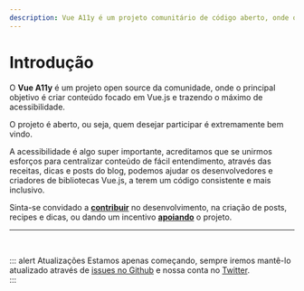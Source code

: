 ```yaml
---
description: Vue A11y é um projeto comunitário de código aberto, onde o objetivo principal é criar conteúdo focado em Vue.js e trazendo o máximo de acessibilidade.
---
```

# Introdução

O **Vue A11y** é um projeto open source da comunidade, onde o principal objetivo é criar conteúdo focado em Vue.js e trazendo o máximo de acessibilidade.

O projeto é aberto, ou seja, quem desejar participar é extremamente bem vindo.

A acessibilidade é algo super importante, acreditamos que se unirmos esforços para centralizar conteúdo de fácil entendimento, através das receitas, dicas e posts do blog, podemos ajudar os desenvolvedores e criadores de bibliotecas Vue.js, a terem um código consistente e mais inclusivo.

Sinta-se convidado a **[contribuir](/pt/projeto/contribuidores.html)** no desenvolvimento, na criação de posts, recipes e dicas, ou dando um incentivo **[apoiando](/pt/projeto/contribuidores.html#apoiando)** o projeto.

---

<br>

::: alert Atualizações
Estamos apenas começando, sempre iremos mantê-lo atualizado através de [issues no Github](https://github.com/vue-a11y/vue-a11y.com/issues) e nossa conta no [Twitter](https://twitter.com/vue_a11y).  
:::

<br>
